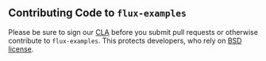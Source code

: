 Contributing Code to `flux-examples`
------------------------------------

Please be sure to sign our [CLA][] before you submit pull requests or otherwise contribute to `flux-examples`. This protects developers, who rely on [BSD license][].

[BSD license]: https://github.com/yahoo/fluxible/blob/master/LICENSE.md
[CLA]: https://yahoocla.herokuapp.com/
